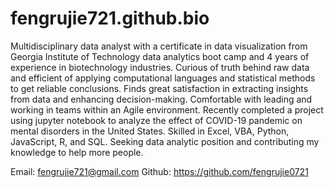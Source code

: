 # fengrujie721.github.bio

Multidisciplinary data analyst with a certificate in data visualization from Georgia Institute of Technology data analytics boot camp and 4 years of experience in biotechnology industries. Curious of truth behind raw data and efficient of applying computational languages and statistical methods to get reliable conclusions. Finds great satisfaction in extracting insights from data and enhancing decision-making. Comfortable with leading and working in teams within an Agile environment. Recently completed a project using jupyter notebook to analyze the effect of COVID-19 pandemic on mental disorders in the United States. Skilled in Excel, VBA, Python, JavaScript, R, and SQL. Seeking data analytic position and contributing my knowledge to help more people.

Email: fengrujie721@gmail.com
Github: https://github.com/fengrujie0721
